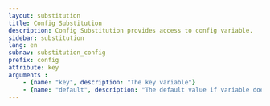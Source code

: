 ```yaml
---
layout: substitution
title: Config Substitution
description: Config Substitution provides access to config variable.
sidebar: substitution
lang: en
subnav: substitution_config
prefix: config
attribute: key
arguments : 
    - {name: "key", description: "The key variable"}
    - {name: "default", description: "The default value if variable doesn't exist. Default: \"\""}
---
```

